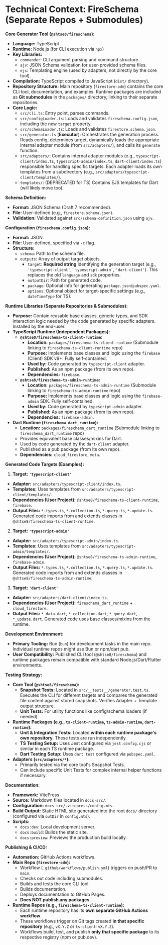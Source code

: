 # Technical Context: FireSchema (Separate Repos + Submodules)

**Core Generator Tool (`@shtse8/fireschema`):**

- **Language:** TypeScript
- **Runtime:** Node.js (for CLI execution via `npx`)
- **Key Libraries:**
  - `commander`: CLI argument parsing and command structure.
  - `ajv`: JSON Schema validation for user-provided schema files.
  - `ejs`: Templating engine (used _by_ adapters, not directly by the core
    tool).
- **Compilation:** TypeScript compiled to JavaScript (`dist/` directory).
- **Repository Structure:** Main repository (`firestore-odm`) contains the core CLI tool, documentation, and examples. Runtime packages are included as **Git submodules** in the `packages/` directory, linking to their separate repositories.
- **Core Logic:**
  - `src/cli.ts`: Entry point, parses commands.
  - `src/configLoader.ts`: Loads and validates `fireschema.config.json`,
    including the new `target` property.
  - `src/schemaLoader.ts`: Loads and validates `firestore.schema.json`.
  - `src/generator.ts` (**Executor**): Orchestrates the generation process.
    Reads config, determines target, dynamically loads the appropriate internal
    adapter module (from `src/adapters/`), and calls its `generate` function.
  - `src/adapters/`: Contains internal adapter modules (e.g.,
    `typescript-client/index.ts`, `typescript-admin/index.ts`,
    `dart-client/index.ts`) responsible for handling specific targets. Each
    adapter loads its own templates from a subdirectory (e.g.,
    `src/adapters/typescript-client/templates/`).
  - `templates/`: (DEPRECATED for TS) Contains EJS templates for Dart (will
    likely move too).

**Schema Definition:**

- **Format:** JSON Schema (Draft 7 recommended).
- **File:** User-defined (e.g., `firestore.schema.json`).
- **Validation:** Validated against `src/schema-definition.json` using `ajv`.

**Configuration (`fireschema.config.json`):**

- **Format:** JSON.
- **File:** User-defined, specified via `-c` flag.
- **Structure:**
  - `schema`: Path to the schema file.
  - `outputs`: Array of output target objects.
    - `target`: **Required string** identifying the generation target (e.g.,
      `'typescript-client'`, `'typescript-admin'`, `'dart-client'`). This
      replaces the old `language` and `sdk` properties.
    - `outputDir`: Path for generated code.
    - `package`: Optional info for generating `package.json`/`pubspec.yaml`.
    - `options`: Optional object for target-specific settings (e.g.,
      `dateTimeType` for TS).

**Runtime Libraries (Separate Repositories & Submodules):**

- **Purpose:** Contain reusable base classes, generic types, and SDK interaction
  logic needed by the code generated by specific adapters. Installed by the
  end-user.
- **TypeScript Runtime (Independent Packages):**
  - **`@shtse8/fireschema-ts-client-runtime`:**
    - **Location:** `packages/fireschema-ts-client-runtime` (Submodule linking to `fireschema-ts-client-runtime` repo)
    - **Purpose:** Implements base classes and logic using the `firebase`
      (Client) SDK v9+. Fully self-contained.
    - **Used by:** Code generated by `typescript-client` adapter.
    - **Published:** As an npm package (from its own repo).
    - **Dependencies:** `firebase`.
  - **`@shtse8/fireschema-ts-admin-runtime`:**
    - **Location:** `packages/fireschema-ts-admin-runtime` (Submodule linking to `fireschema-ts-admin-runtime` repo)
    - **Purpose:** Implements base classes and logic using the `firebase-admin`
      SDK. Fully self-contained.
    - **Used by:** Code generated by `typescript-admin` adapter.
    - **Published:** As an npm package (from its own repo).
    - **Dependencies:** `firebase-admin`.
- **Dart Runtime (`fireschema_dart_runtime`):**
  - **Location:** `packages/fireschema_dart_runtime` (Submodule linking to `fireschema_dart_runtime` repo)
  - Provides equivalent base classes/mixins for Dart.
  - Used by code generated by the `dart-client` adapter.
  - Published as a pub package (from its own repo).
  - **Dependencies:** `cloud_firestore`, `meta`.

**Generated Code Targets (Examples):**

1.  **Target: `'typescript-client'`**
   - **Adapter:** `src/adapters/typescript-client/index.ts`.
   - **Templates:** Uses templates from
     `src/adapters/typescript-client/templates/`.
   - **Dependencies (User Project):** `@shtse8/fireschema-ts-client-runtime`,
     `firebase`.
   - **Output Files:** `*.types.ts`, `*.collection.ts`, `*.query.ts`,
     `*.update.ts`. Generated code imports from and extends classes in
     `@shtse8/fireschema-ts-client-runtime`.
2.  **Target: `'typescript-admin'`**
   - **Adapter:** `src/adapters/typescript-admin/index.ts`.
   - **Templates:** Uses templates from
     `src/adapters/typescript-admin/templates/`.
   - **Dependencies (User Project):** `@shtse8/fireschema-ts-admin-runtime`,
     `firebase-admin`.
   - **Output Files:** `*.types.ts`, `*.collection.ts`, `*.query.ts`,
     `*.update.ts`. Generated code imports from and extends classes in
     `@shtse8/fireschema-ts-admin-runtime`.
3.  **Target: `'dart-client'`**
   - **Adapter:** `src/adapters/dart-client/index.ts`.
   - **Dependencies (User Project):** `fireschema_dart_runtime` +
     `cloud_firestore`.
   - **Output Files:** `*_data.dart`, `*_collection.dart`, `*_query.dart`,
     `*_update.dart`. Generated code uses base classes/mixins from the runtime.

**Development Environment:**

- **Primary Tooling:** Bun (`bun`) for development tasks in the main repo. Individual runtime repos might use Bun or npm/dart pub.
- **User Compatibility:** Published CLI tool (`@shtse8/fireschema`) and runtime
  packages remain compatible with standard Node.js/Dart/Flutter environments.

**Testing Strategy:**

- **Core Tool (`@shtse8/fireschema`):**
  - **Snapshot Tests:** Located in `src/__tests__/generator.test.ts`. Executes
    the CLI for different targets and compares the generated file content
    against stored snapshots. Verifies Adapter + Template output structure.
  - **Unit Tests:** For utility functions like config/schema loaders (if
    needed).
- **Runtime Packages (e.g., `ts-client-runtime`, `ts-admin-runtime`,
  `dart-runtime`):**
  - **Unit & Integration Tests:** Located **within each runtime package's own repository**. These tests are run independently.
  - **TS Testing Setup:** Uses Jest configured via `jest.config.cjs` or similar in each TS runtime package.
  - **Dart Testing Setup:** Uses `dart test` configured via `pubspec.yaml`.
- **Adapters (`src/adapters/*`):**
  - Primarily tested via the core tool's Snapshot Tests.
  - Can include specific Unit Tests for complex internal helper functions if
    necessary.

**Documentation:**

- **Framework:** VitePress
- **Source:** Markdown files located in `docs-src/`.
- **Configuration:** `docs-src/.vitepress/config.mts`.
- **Build Output:** Static HTML site generated into the root `docs/` directory
  (configured via `outDir` in `config.mts`).
- **Scripts:**
  - `docs:dev`: Local development server.
  - `docs:build`: Builds the static site.
  - `docs:preview`: Previews the production build locally.

**Publishing & CI/CD:**

- **Automation:** GitHub Actions workflows.
- **Main Repo (`firestore-odm`):**
    - Workflow (`.github/workflows/publish.yml`) triggers on push/PR to `main`.
    - Checks out code including submodules.
    - Builds and tests the core CLI tool.
    - Builds documentation.
    - Deploys documentation to GitHub Pages.
    - **Does NOT publish any packages.**
- **Runtime Repos (e.g., `fireschema-ts-client-runtime`):**
    - Each runtime repository has its **own separate GitHub Actions workflow**.
    - These workflows trigger on Git tags created **in that specific repository** (e.g., `vX.Y.Z` or `ts-client-vX.Y.Z`).
    - Workflows build, test, and publish **only that specific package** to its respective registry (npm or pub.dev).
